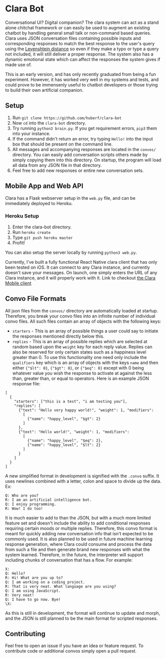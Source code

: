 # Clara Bot

Conversational UI? Digital companion? The clara system can act as a stand alone chitchat framework or can easily be used to augment an existing chatbot by handling general small talk or non-command based queries. Clara uses JSON conversation files containing possible inputs and corresponding responses to match the best response to the user's query using the [Levenshtein distance](https://en.wikipedia.org/wiki/Levenshtein_distance) so even if they make a typo or type a query not included, it will still deliver a proper response. The system also has a dynamic emotional state which can affect the responses the system gives if made use of.

This is an early version, and has only recently graduated from being a fun experiment. However, it has worked very well in my systems and tests, and could prove to be immensenly useful to chatbot developers or those trying to build their own artificial companion.

## Setup

1. Run `git clone https://github.com/huberf/clara-bot`
2. Now `cd` into the `clara-bot` directory.
3. Try running `python3 brain.py`. If you get requirement errors, `pip3` them
   into your instance.
4. If the command didn't return an error, try typing `Hello!` into the input box
   that should be present on the command line.
5. All messages and accompanying responses are located in the `convos/`
   directory. You can easily add conversation scripts others made by simply
   copying them into this directory. On startup, the program will load all data
   from any JSON file in that directory.
6. Feel free to add new responses or entire new conversation sets.

## Mobile App and Web API

Clara has a Flask webserver setup in the `web.py` file, and can be immediately
deployed to Heroku.

### Heroku Setup
1. Enter the clara-bot directory.
2. Run `heroku create`
3. Type `git push heroku master`
4. Profit!

You can also setup the server locally by running `python3 web.py`.

Currently, I've built a fully functional React Native clara client that has only
been tested on iOS. It can connect to any Clara instance, and currently doesn't
save your messages. On launch, one simply enters the URL of any Clara instance,
and it will properly work with it.
Link to checkout [the Clara Mobile
client](https://github.com/huberf/clara-mobile)

## Convo File Formats
All json files from the `convos/` directory are automatically loaded at startup.
Therefore, you break your convo files into an infinite number of individual
convo files. All such files contain an array of objects with the following keys:
* `starters` - This is an array of possible things a user could say to initiate
  the responses mentioned directly below this.
* `replies` - This is an array of possible replies which are selected at random
  based upon the `weight` key for each reply value. Replies can also be reserved
  for only certain states such as a happiness level greater than 0. To use this
  functionality one need only include the `qualifiers` key which is an array of
  objects with the keys `name` and then either `{"$lt": 0}`, `{"$gt": 0}`, or
  `{"$eq": 0}` except with 0 being whatever value you wish the response to
  activate at against the less than, greater than, or equal to operators.
Here is an example JSON response file:
```
[
  {
    "starters": ["this is a test", "i am testing you"],
    "replies": [
      {"text": "Hello very happy world!", "weight": 1, "modifiers": 
        [
          {"name": "happy_level", "$gt": 2}
        ]
      },
      {"text": "Hello world!", "weight": 1, "modifiers": 
        [
          {"name": "happy_level", "$eq": 2},
          {"name": "happy_level", "$lt": 2}
        ]
      }
    ]
  }
]
```
A new simplified format in development is signified with the `.convo` suffix. It
uses newlines combined with a letter, colon and space to divide up the data.
Ex:
```
Q: Who are you?
R: I am an artificial intelligence bot.
Q: I enjoy programming.
R: Wow! I do too!
```
It is much easier to add to than the JSON, but with a much more limited feature
set and doesn't include the ability to add conditional responses requiring
certain moods or multiple replies.
Therefore, this convo format is meant for quickly adding new conversation info
that isn't expected to be commonly used. It is also planned to be used in future
machine learning response generation, where Clara could consume and process the
data from such a file and then generate brand new responses with what the system
learned. Therefore, in the future, the interpreter will support including chunks
of conversation that has a flow. For example:
```
X:
Q: Hello?
R: Hi! What are you up to?
Q: I am working on a coding project.
R: That is very neat. What language are you using?
Q: I am using JavaScript.
R: Very neat!
Q: I have to go now. Bye!
\X:
```
As this is still in development, the format will continue to update and morph,
and the JSON is still planned to be the main format for scripted responses.

## Contributing

Feel free to open an issue if you have an idea or feature request. To contribute
code or additional convos simply open a pull request.
